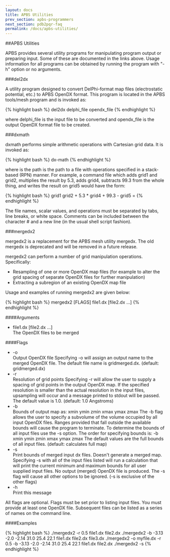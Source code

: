 ```yaml
---
layout: docs
title: APBS Utilities
prev_section: apbs-programmers
next_section: pdb2pqr-faq
permalink: /docs/apbs-utilities/
---
```


##APBS Utilities

APBS provides several utility programs for manipulating program output or preparing input. Some of these are documented in the links above. Usage information for all programs can be obtained by running the program with "-h" option or no arguments.

###del2dx

A utility program designed to convert DelPhi-format map files (electrostatic potential, etc.) to APBS OpenDX format.  This program is located in the APBS tools/mesh program and is invoked as:

{% highlight bash %}
del2dx delphi_file opendx_file
{% endhighlight %}

where delphi_file is the input file to be converted and opendx_file is the output OpenDX format file to be created.

###dxmath

dxmath performs simple arithmetic operations with Cartesian grid data.  It is invoked as:

{% highlight bash %}
dx-math <path>
{% endhighlight %}

where <path> is the path is the path to a file with operations specified in a stack-based (RPN) manner.  For example, a command file which adds grid1 and grid2, multiplies the result by 5.3, adds grid4, subtracts 99.3 from the whole thing, and writes the result on grid5 would have the form:

{% highlight bash %}
grid1
grid2 +
5.3 *
grid4 +
99.3 -
grid5 =
{% endhighlight %}

The file names, scalar values, and operations must be separated by tabs, line breaks, or white space.  Comments can be included between the character # and a new line (in the usual shell script fashion).

###mergedx2

mergedx2 is a replacement for the APBS mesh utility mergedx.  The old mergedx is deprecated and will be removed in a future release. 

mergedx2 can perform a number of grid manipulation operations. Specifically:

<ul>
<li>Resampling of one or more OpenDX map files (for example to alter the grid spacing of separate OpenDX files for further manipulation)</li>
<li>Extracting a subregion of an existing OpenDX map file</li>
</ul>

Usage and examples of running mergedx2 are given below:

{% highlight bash %}
mergedx2 [FLAGS] file1.dx [file2.dx ...]
{% endhighlight %}

####Arguments

<ul>
<li>file1.dx [file2.dx ...]<br>The OpenDX files to be merged</li>
</ul>

####Flags

<ul>
<li>-o<br>Output OpenDX file
Specifying -o will assign an output name to the merged OpenDX file. The default file name is gridmerged.dx.
(default: gridmerged.dx)</li>
<li>-r<br>Resolution of grid points
Specifying -r will allow the user to supply a spacing of grid points in the output OpenDX map. If the specified resolution is smaller than the actual resolution in the input files, upsampling will occur and a message printed to stdout will be passed. The default value is 1.0.
(default: 1.0 Angstroms)</li>
<li>-b<br>Bounds of output map as: xmin ymin zmin xmax ymax zmax
The -b flag allows the user to specify a subvolume of the volume occupied by all input OpenDX files. Ranges provided that fall outside the available bounds will cause the program to terminate. To determine the bounds of all input files use the -s option. The order for specifying bounds is:   -b xmin ymin zmin xmax ymax zmax
The default values are the full bounds of all input files.
(default: calculates full map)</li>
<li>-s<br>Print bounds of merged input dx files. Doesn't generate a merged map.
Specifying -s with all of the input files listed will run a calculation that will print the current minimum and maximum bounds for all user supplied input files. No output (merged) OpenDX file is produced. The -s flag will cause all other options to be ignored.
(-s is exclusive of the other flags)</li>
<li>-h<br>Print this message</li>
</ul>

All flags are optional. Flags must be set prior to listing input files. You must provide at least one OpenDX file. Subsequent files can be listed as a series of names on the command line.

####Examples

{% highlight bash %}
./mergedx2 -r 0.5 file1.dx file2.dx
 ./mergedx2 -b -3.13 -2.0 -2.14 31.0 25.4 22.1 file1.dx file2.dx file3.dx
 ./mergedx2 -o myfile.dx -r 0.5 -b -3.13 -2.0 -2.14 31.0 25.4 22.1 file1.dx file2.dx
 ./mergedx2 -s
{% endhighlight %}